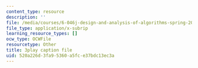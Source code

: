 ```yaml
---
content_type: resource
description: ''
file: /media/courses/6-046j-design-and-analysis-of-algorithms-spring-2015/520a226d3fa95360a5fce37bdc13ec3a_NzgFUwOaoIw.vtt
file_type: application/x-subrip
learning_resource_types: []
ocw_type: OCWFile
resourcetype: Other
title: 3play caption file
uid: 520a226d-3fa9-5360-a5fc-e37bdc13ec3a
---
```

